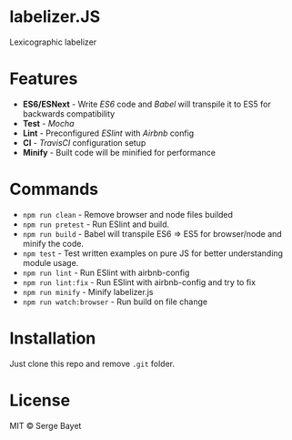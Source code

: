 # labelizer.JS

Lexicographic labelizer

# Features

- **ES6/ESNext** - Write _ES6_ code and _Babel_ will transpile it to ES5 for backwards compatibility
- **Test** - _Mocha_
- **Lint** - Preconfigured _ESlint_ with _Airbnb_ config
- **CI** - _TravisCI_ configuration setup
- **Minify** - Built code will be minified for performance

# Commands

- `npm run clean` - Remove browser and node files builded
- `npm run pretest` - Run ESlint and build.
- `npm run build` - Babel will transpile ES6 => ES5 for browser/node and minify the code.
- `npm test` - Test written examples on pure JS for better understanding module usage.
- `npm run lint` - Run ESlint with airbnb-config
- `npm run lint:fix` - Run ESlint with airbnb-config and try to fix
- `npm run minify` - Minify labelizer.js
- `npm run watch:browser` - Run build on file change

# Installation

Just clone this repo and remove `.git` folder.

# License

MIT © Serge Bayet
